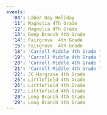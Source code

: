 ```yaml
---
events:
  '04': Labor Day Holiday
  '11': Magnolia 4Th Grade
  '12': Magnolia 4Th Grade
  '13': Deep Branch 4th Grade
  '14': Fairgrove  4th Grade
  '15': Fairgrove  4th Grade
  '18': 'Carroll Middle 4th Grade '
  '19': 'Carroll Middle 4th Grade '
  '20': 'Carroll Middle 4th Grade '
  '21': 'Carroll Middle 4th Grade '
  '22': JC Hargrave 4th Grade
  '25': Littlefield 4th Grade
  '26': Littlefield 4th Grade
  '27': Littlefield 4th Grade
  '28': Long Branch 4th Grade
  '29': Long Branch 4th Grade
---
```


